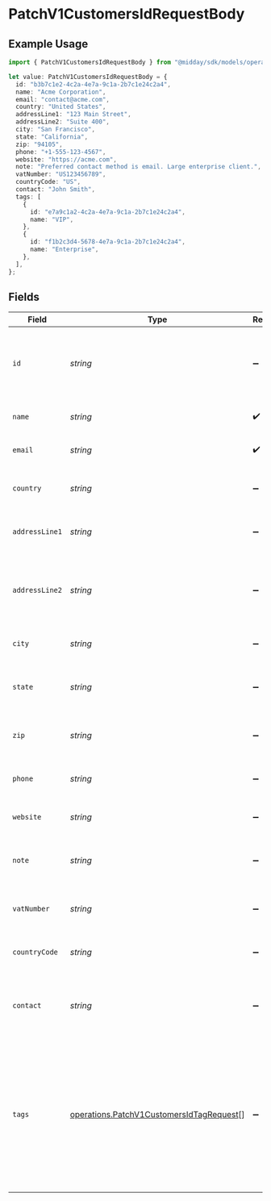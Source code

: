 # PatchV1CustomersIdRequestBody

## Example Usage

```typescript
import { PatchV1CustomersIdRequestBody } from "@midday/sdk/models/operations";

let value: PatchV1CustomersIdRequestBody = {
  id: "b3b7c1e2-4c2a-4e7a-9c1a-2b7c1e24c2a4",
  name: "Acme Corporation",
  email: "contact@acme.com",
  country: "United States",
  addressLine1: "123 Main Street",
  addressLine2: "Suite 400",
  city: "San Francisco",
  state: "California",
  zip: "94105",
  phone: "+1-555-123-4567",
  website: "https://acme.com",
  note: "Preferred contact method is email. Large enterprise client.",
  vatNumber: "US123456789",
  countryCode: "US",
  contact: "John Smith",
  tags: [
    {
      id: "e7a9c1a2-4c2a-4e7a-9c1a-2b7c1e24c2a4",
      name: "VIP",
    },
    {
      id: "f1b2c3d4-5678-4e7a-9c1a-2b7c1e24c2a4",
      name: "Enterprise",
    },
  ],
};
```

## Fields

| Field                                                                                                                                       | Type                                                                                                                                        | Required                                                                                                                                    | Description                                                                                                                                 | Example                                                                                                                                     |
| ------------------------------------------------------------------------------------------------------------------------------------------- | ------------------------------------------------------------------------------------------------------------------------------------------- | ------------------------------------------------------------------------------------------------------------------------------------------- | ------------------------------------------------------------------------------------------------------------------------------------------- | ------------------------------------------------------------------------------------------------------------------------------------------- |
| `id`                                                                                                                                        | *string*                                                                                                                                    | :heavy_minus_sign:                                                                                                                          | Unique identifier of the customer. Required for updates, omit for new customers                                                             | b3b7c1e2-4c2a-4e7a-9c1a-2b7c1e24c2a4                                                                                                        |
| `name`                                                                                                                                      | *string*                                                                                                                                    | :heavy_check_mark:                                                                                                                          | Name of the customer or organization                                                                                                        | Acme Corporation                                                                                                                            |
| `email`                                                                                                                                     | *string*                                                                                                                                    | :heavy_check_mark:                                                                                                                          | Primary email address of the customer                                                                                                       | contact@acme.com                                                                                                                            |
| `country`                                                                                                                                   | *string*                                                                                                                                    | :heavy_minus_sign:                                                                                                                          | Country name where the customer is located                                                                                                  | United States                                                                                                                               |
| `addressLine1`                                                                                                                              | *string*                                                                                                                                    | :heavy_minus_sign:                                                                                                                          | First line of the customer's address                                                                                                        | 123 Main Street                                                                                                                             |
| `addressLine2`                                                                                                                              | *string*                                                                                                                                    | :heavy_minus_sign:                                                                                                                          | Second line of the customer's address (suite, apartment, etc.)                                                                              | Suite 400                                                                                                                                   |
| `city`                                                                                                                                      | *string*                                                                                                                                    | :heavy_minus_sign:                                                                                                                          | City where the customer is located                                                                                                          | San Francisco                                                                                                                               |
| `state`                                                                                                                                     | *string*                                                                                                                                    | :heavy_minus_sign:                                                                                                                          | State or province where the customer is located                                                                                             | California                                                                                                                                  |
| `zip`                                                                                                                                       | *string*                                                                                                                                    | :heavy_minus_sign:                                                                                                                          | ZIP or postal code of the customer's address                                                                                                | 94105                                                                                                                                       |
| `phone`                                                                                                                                     | *string*                                                                                                                                    | :heavy_minus_sign:                                                                                                                          | Primary phone number of the customer                                                                                                        | +1-555-123-4567                                                                                                                             |
| `website`                                                                                                                                   | *string*                                                                                                                                    | :heavy_minus_sign:                                                                                                                          | Website URL of the customer                                                                                                                 | https://acme.com                                                                                                                            |
| `note`                                                                                                                                      | *string*                                                                                                                                    | :heavy_minus_sign:                                                                                                                          | Internal notes about the customer for team reference                                                                                        | Preferred contact method is email. Large enterprise client.                                                                                 |
| `vatNumber`                                                                                                                                 | *string*                                                                                                                                    | :heavy_minus_sign:                                                                                                                          | VAT (Value Added Tax) number of the customer                                                                                                | US123456789                                                                                                                                 |
| `countryCode`                                                                                                                               | *string*                                                                                                                                    | :heavy_minus_sign:                                                                                                                          | Country code in ISO 3166-1 alpha-2 format                                                                                                   | US                                                                                                                                          |
| `contact`                                                                                                                                   | *string*                                                                                                                                    | :heavy_minus_sign:                                                                                                                          | Primary contact person's name at the customer organization                                                                                  | John Smith                                                                                                                                  |
| `tags`                                                                                                                                      | [operations.PatchV1CustomersIdTagRequest](../../models/operations/patchv1customersidtagrequest.md)[]                                        | :heavy_minus_sign:                                                                                                                          | Array of tags to associate with the customer for categorization                                                                             | [<br/>{<br/>"id": "e7a9c1a2-4c2a-4e7a-9c1a-2b7c1e24c2a4",<br/>"name": "VIP"<br/>},<br/>{<br/>"id": "f1b2c3d4-5678-4e7a-9c1a-2b7c1e24c2a4",<br/>"name": "Enterprise"<br/>}<br/>] |